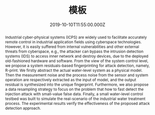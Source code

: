---
title: "模板"
publication_types:
  - "2"
authors:
  - Zhen Hong
  - Chaofeng Yang
  - Li Yu
publication_short: "IEEE Transactions on Industrial Electronics    "
abstract: Industrial cyber-physical systems (ICPS) are widely used to facilitate
  accurately remote control in industrial application fields using cyberspace
  technologies. However, it is easily suffered from internal vulnerabilities and
  other external threats from cyberspace, e.g., the attacker can bypass the
  intrusion detection systems (IDS) to access inner network and destroy devices,
  due to the deployed old-fashioned hardware and software. From the view of the
  system control level, we propose a system residuals-based fingerprinting for
  attack detection, namely, R-print. We firstly abstract the actual water-level
  system as a physical model. Then the measurement noise and the process noise
  from the sensor and system operation are respectively extracted as the input
  of model, and the output residual is synthesized into the unique fingerprint.
  Furthermore, we also propose a data resampling strategy to focus on the
  problem that how to fast detect the injection attack with small-value false
  data. Finally, a small water-level control testbed was built to simulate the
  real-scenario of the industrial water treatment process. The experimental
  results verify the effectiveness of the proposed attack detection approach.
draft: false
featured: false
tags:
  - 期刊
slides: null
url_pdf: https://ieeexplore.ieee.org/document/9222560/author
image:
  caption: ""
  focal_point: ""
  preview_only: false
summary: ""
url_dataset: ""
url_project: ""
url_source: ""
url_video: ""
author_notes: []
doi: ""
publication: "IEEE Transactions on Industrial Electronics    "
projects: []
date: 2019-10-10T11:55:00.000Z
url_slides: ""
publishDate: 2017-01-01T00:00:00.000Z
url_poster: ""
url_code: ""
---
